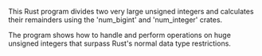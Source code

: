 This Rust program divides two very large unsigned integers and calculates their remainders using the 'num_bigint' and 'num_integer' crates.

The program shows how to handle and perform operations on huge unsigned integers that surpass Rust's normal data type restrictions.
